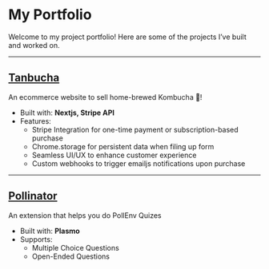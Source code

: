 # My Portfolio

Welcome to my project portfolio! Here are some of the projects I’ve built and worked on.

---

## [Tanbucha](https://tanbucha.com)

An ecommerce website to sell home-brewed Kombucha 🍾!

- Built with: **Nextjs, Stripe API**
- Features:
  - Stripe Integration for one-time payment or subscription-based purchase
  - Chrome.storage for persistent data when filing up form
  - Seamless UI/UX to enhance customer experience
  - Custom webhooks to trigger emailjs notifications upon purchase

---

## [Pollinator](https://chromewebstore.google.com/detail/pollinator/chfolendnhhaelefhjlpknenkjedkbbg?utm_source=item-share-cb&pli=1)

An extension that helps you do PollEnv Quizes

- Built with: **Plasmo**
- Supports:
  - Multiple Choice Questions
  - Open-Ended Questions
